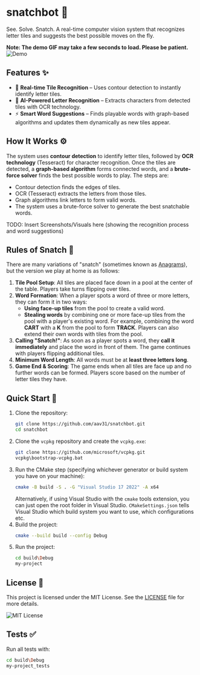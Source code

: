 # snatchbot 🤖
See. Solve. Snatch. A real-time computer vision system that recognizes letter tiles and suggests the best possible moves on the fly.

**Note: The demo GIF may take a few seconds to load. Please be patient.**
![Demo](resources/demo.gif)

## Features ✨
- 🎥 **Real-time Tile Recognition** – Uses contour detection to instantly identify letter tiles.
- 🧠 **AI-Powered Letter Recognition** – Extracts characters from detected tiles with OCR technology.
- ⚡ **Smart Word Suggestions** – Finds playable words with graph-based algorithms and updates them dynamically as new tiles appear.

## How It Works ⚙️
The system uses **contour detection** to identify letter tiles, followed by **OCR technology** (Tesseract) for character recognition. Once the tiles are detected, a **graph-based algorithm** forms connected words, and a **brute-force solver** finds the best possible words to play. The steps are:
- Contour detection finds the edges of tiles.
- OCR (Tesseract) extracts the letters from those tiles.
- Graph algorithms link letters to form valid words.
- The system uses a brute-force solver to generate the best snatchable words.

TODO: Insert Screenshots/Visuals here (showing the recognition process and word suggestions)

## Rules of Snatch 📜
There are many variations of "snatch" (sometimes known as [Anagrams](https://en.wikipedia.org/wiki/Anagrams_(game))), but the version we play at home is as follows:
1. **Tile Pool Setup**: All tiles are placed face down in a pool at the center of the table. Players take turns flipping over tiles.
2. **Word Formation**: When a player spots a word of three or more letters, they can form it in two ways:
   - **Using face-up tiles** from the pool to create a valid word.
   - **Stealing words** by combining one or more face-up tiles from the pool with a player's existing word. For example, combining the word **CART** with a **K** from the pool to form **TRACK**. Players can also extend their own words with tiles from the pool.
3. **Calling "Snatch!"**: As soon as a player spots a word, they **call it immediately** and place the word in front of them. The game continues with players flipping additional tiles.
4. **Minimum Word Length**: All words must be at **least three letters long**.
5. **Game End & Scoring**: The game ends when all tiles are face up and no further words can be formed. Players score based on the number of letter tiles they have.

## Quick Start 🚀
1. Clone the repository:
   ```bash
   git clone https://github.com/aav31/snatchbot.git
   cd snatchbot
   ```
2. Clone the `vcpkg` repository and create the `vcpkg.exe`:
   ```bash
   git clone https://github.com/microsoft/vcpkg.git
   vcpkg\bootstrap-vcpkg.bat
   ```
3. Run the CMake step (specifying whichever generator or build system you have on your machine):
   ```bash
   cmake -B build -S . -G "Visual Studio 17 2022" -A x64
   ```
   Alternatively, if using Visual Studio with the `cmake` tools extension, you can just open the root folder in Visual Studio. `CMakeSettings.json` tells Visual Studio which build system you want to use, which configurations etc.
4. Build the project:
   ```bash
   cmake --build build --config Debug
   ```
5. Run the project:
   ```bash
   cd build\Debug
   my-project
   ```

## License 📄
This project is licensed under the MIT License. See the [LICENSE](LICENSE) file for more details.

![MIT License](https://img.shields.io/badge/License-MIT-yellow.svg)

## Tests ✅
Run all tests with:
```bash
cd build\Debug
my-project_tests
```
